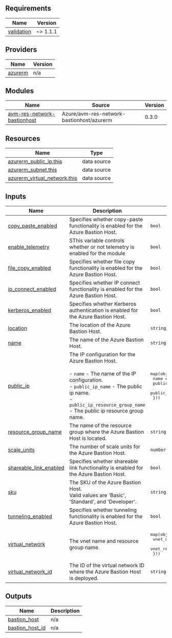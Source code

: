 <!-- BEGIN_TF_DOCS -->
## Requirements

| Name | Version |
|------|---------|
| <a name="requirement_validation"></a> [validation](#requirement\_validation) | ~> 1.1.1 |

## Providers

| Name | Version |
|------|---------|
| <a name="provider_azurerm"></a> [azurerm](#provider\_azurerm) | n/a |

## Modules

| Name | Source | Version |
|------|--------|---------|
| <a name="module_avm-res-network-bastionhost"></a> [avm-res-network-bastionhost](#module\_avm-res-network-bastionhost) | Azure/avm-res-network-bastionhost/azurerm | 0.3.0 |

## Resources

| Name | Type |
|------|------|
| [azurerm_public_ip.this](https://registry.terraform.io/providers/hashicorp/azurerm/latest/docs/data-sources/public_ip) | data source |
| [azurerm_subnet.this](https://registry.terraform.io/providers/hashicorp/azurerm/latest/docs/data-sources/subnet) | data source |
| [azurerm_virtual_network.this](https://registry.terraform.io/providers/hashicorp/azurerm/latest/docs/data-sources/virtual_network) | data source |

## Inputs

| Name | Description | Type | Default | Required |
|------|-------------|------|---------|:--------:|
| <a name="input_copy_paste_enabled"></a> [copy\_paste\_enabled](#input\_copy\_paste\_enabled) | Specifies whether copy-paste functionality is enabled for the Azure Bastion Host. | `bool` | `true` | no |
| <a name="input_enable_telemetry"></a> [enable\_telemetry](#input\_enable\_telemetry) | SThis variable controls whether or not telemetry is enabled for the module | `bool` | `true` | no |
| <a name="input_file_copy_enabled"></a> [file\_copy\_enabled](#input\_file\_copy\_enabled) | Specifies whether file copy functionality is enabled for the Azure Bastion Host. | `bool` | `false` | no |
| <a name="input_ip_connect_enabled"></a> [ip\_connect\_enabled](#input\_ip\_connect\_enabled) | Specifies whether IP connect functionality is enabled for the Azure Bastion Host. | `bool` | `false` | no |
| <a name="input_kerberos_enabled"></a> [kerberos\_enabled](#input\_kerberos\_enabled) | Specifies whether Kerberos authentication is enabled for the Azure Bastion Host. | `bool` | `false` | no |
| <a name="input_location"></a> [location](#input\_location) | The location of the Azure Bastion Host. | `string` | n/a | yes |
| <a name="input_name"></a> [name](#input\_name) | The name of the Azure Bastion Host. | `string` | n/a | yes |
| <a name="input_public_ip"></a> [public\_ip](#input\_public\_ip) | The IP configuration for the Azure Bastion Host.<br><br>- `name` - The name of the IP configuration.<br>- `public_ip_name` - The public ip name.<br>- `public_ip_resource_group_name` - The public ip resource group name. | <pre>map(object({<br>    name                          = string<br>    public_ip_name                = string<br>    public_ip_resource_group_name = string<br>  }))</pre> | `{}` | no |
| <a name="input_resource_group_name"></a> [resource\_group\_name](#input\_resource\_group\_name) | The name of the resource group where the Azure Bastion Host is located. | `string` | n/a | yes |
| <a name="input_scale_units"></a> [scale\_units](#input\_scale\_units) | The number of scale units for the Azure Bastion Host. | `number` | `2` | no |
| <a name="input_shareable_link_enabled"></a> [shareable\_link\_enabled](#input\_shareable\_link\_enabled) | Specifies whether shareable link functionality is enabled for the Azure Bastion Host. | `bool` | `false` | no |
| <a name="input_sku"></a> [sku](#input\_sku) | The SKU of the Azure Bastion Host.<br>Valid values are 'Basic', 'Standard', and 'Developer'. | `string` | `"Basic"` | no |
| <a name="input_tunneling_enabled"></a> [tunneling\_enabled](#input\_tunneling\_enabled) | Specifies whether tunneling functionality is enabled for the Azure Bastion Host. | `bool` | `false` | no |
| <a name="input_virtual_network"></a> [virtual\_network](#input\_virtual\_network) | The vnet name and resource group name. | <pre>map(object({<br>    vnet_name                = string<br>    vnet_resource_group_name = string<br>  }))</pre> | `{}` | no |
| <a name="input_virtual_network_id"></a> [virtual\_network\_id](#input\_virtual\_network\_id) | The ID of the virtual network ID where the Azure Bastion Host is deployed. | `string` | `null` | no |

## Outputs

| Name | Description |
|------|-------------|
| <a name="output_bastion_host"></a> [bastion\_host](#output\_bastion\_host) | n/a |
| <a name="output_bastion_host_id"></a> [bastion\_host\_id](#output\_bastion\_host\_id) | n/a |
<!-- END_TF_DOCS -->
